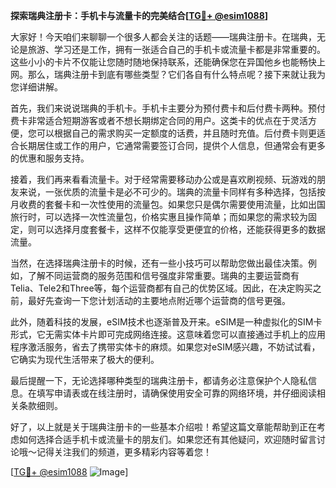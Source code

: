 **探索瑞典注册卡：手机卡与流量卡的完美结合[[TG💪+ @esim1088](https://t.me/s/esim1088)]**

大家好！今天咱们来聊聊一个很多人都会关注的话题——瑞典注册卡。在瑞典，无论是旅游、学习还是工作，拥有一张适合自己的手机卡或流量卡都是非常重要的。这些小小的卡片不仅能让您随时随地保持联系，还能确保您在异国他乡也能畅快上网。那么，瑞典注册卡到底有哪些类型？它们各自有什么特点呢？接下来就让我为您详细讲解。

首先，我们来说说瑞典的手机卡。手机卡主要分为预付费卡和后付费卡两种。预付费卡非常适合短期游客或者不想长期绑定合同的用户。这类卡的优点在于灵活方便，您可以根据自己的需求购买一定额度的话费，并且随时充值。后付费卡则更适合长期居住或工作的用户，它通常需要签订合同，提供个人信息，但通常会有更多的优惠和服务支持。

接着，我们再来看看流量卡。对于经常需要移动办公或是喜欢刷视频、玩游戏的朋友来说，一张优质的流量卡是必不可少的。瑞典的流量卡同样有多种选择，包括按月收费的套餐卡和一次性使用的流量包。如果您只是偶尔需要使用流量，比如出国旅行时，可以选择一次性流量包，价格实惠且操作简单；而如果您的需求较为固定，则可以选择月度套餐卡，这样不仅能享受更便宜的价格，还能获得更多的数据流量。

当然，在选择瑞典注册卡的时候，还有一些小技巧可以帮助您做出最佳决策。例如，了解不同运营商的服务范围和信号强度非常重要。瑞典的主要运营商有Telia、Tele2和Three等，每个运营商都有自己的优势区域。因此，在决定购买之前，最好先查询一下您计划活动的主要地点附近哪个运营商的信号更强。

此外，随着科技的发展，eSIM技术也逐渐普及开来。eSIM是一种虚拟化的SIM卡形式，它无需实体卡片即可完成网络连接。这意味着您可以直接通过手机上的应用程序激活服务，省去了携带实体卡的麻烦。如果您对eSIM感兴趣，不妨试试看，它确实为现代生活带来了极大的便利。

最后提醒一下，无论选择哪种类型的瑞典注册卡，都请务必注意保护个人隐私信息。在填写申请表或在线注册时，请确保使用安全可靠的网络环境，并仔细阅读相关条款细则。

好了，以上就是关于瑞典注册卡的一些基本介绍啦！希望这篇文章能帮助到正在考虑如何选择合适手机卡或流量卡的朋友们。如果您还有其他疑问，欢迎随时留言讨论哦～记得关注我们的频道，更多精彩内容等着您！

[[TG💪+ @esim1088](https://t.me/s/esim1088) ![Image](https://i.postimg.cc/4NQfJmqS/Snipaste-2025-05-13-00-14-12.png)]